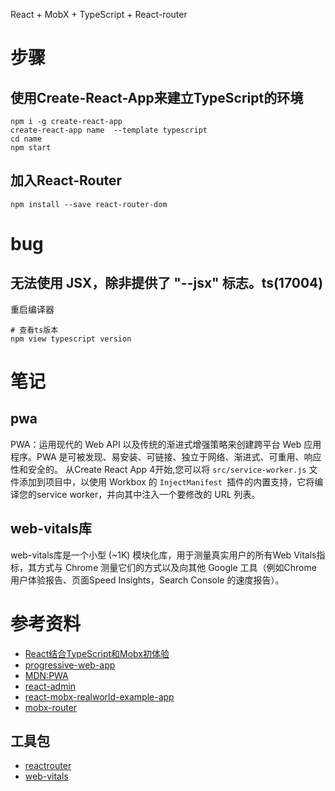 React + MobX + TypeScript + React-router
# 步骤
## 使用Create-React-App来建立TypeScript的环境
```
npm i -g create-react-app
create-react-app name  --template typescript
cd name
npm start
```
## 加入React-Router
```
npm install --save react-router-dom
```
# bug
## 无法使用 JSX，除非提供了 "--jsx" 标志。ts(17004)
重启编译器
```shell
# 查看ts版本
npm view typescript version 
```
# 笔记
## pwa
PWA：运用现代的 Web API 以及传统的渐进式增强策略来创建跨平台 Web 应用程序。PWA 是可被发现、易安装、可链接、独立于网络、渐进式、可重用、响应性和安全的。
从Create React App 4开始,您可以将 `src/service-worker.js` 文件添加到项目中，以使用 Workbox 的 `InjectManifest `插件的内置支持，它将编译您的service worker，并向其中注入一个要修改的 URL 列表。
## web-vitals库
web-vitals库是一个小型 (~1K) 模块化库，用于测量真实用户的所有Web Vitals指标，其方式与 Chrome 测量它们的方式以及向其他 Google 工具（例如Chrome 用户体验报告、页面Speed Insights，Search Console 的速度报告）。
# 参考资料
- [React结合TypeScript和Mobx初体验](https://segmentfault.com/a/1190000015002112)
- [progressive-web-app](https://create-react-app.dev/docs/making-a-progressive-web-app/)
- [MDN:PWA](https://developer.mozilla.org/zh-CN/docs/Web/Progressive_web_apps)
- [react-admin](https://github.com/marmelab/react-admin)
- [react-mobx-realworld-example-app](https://github.com/gothinkster/react-mobx-realworld-example-app/tree/master/src)
- [mobx-router](https://github.com/kitze/mobx-router)
## 工具包
- [reactrouter](https://v5.reactrouter.com/web/guides/primary-components)
- [web-vitals](https://www.npmjs.com/package/web-vitals)